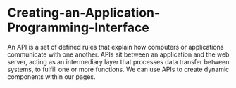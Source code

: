 # Creating-an-Application-Programming-Interface

<p>An API is a set of defined rules that explain how computers or applications communicate with one another. APIs sit between an application and the web server, acting as an intermediary layer that processes data transfer between systems, to fulfill one or more functions. We can use APIs to create dynamic components within our pages.<p>
